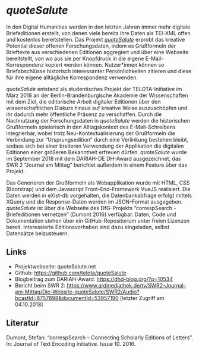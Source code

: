 # *quoteSalute*

In den Digital Humanities werden in den letzten Jahren immer mehr digitale Briefeditionen erstellt, von denen viele bereits ihre Daten als TEI-XML offen und kostenlos bereitstellen. Das Projekt [*quoteSalute*](quotesalute.net) erprobt das kreative Potential dieser offenen Forschungsdaten, indem es Grußformeln der Brieftexte aus verschiedenen Editionen aggregiert und über eine Webseite bereitstellt, von wo aus sie per Knopfdruck in die eigene E-Mail-Korrespondenz kopiert werden können. Nutzer*innen können so Briefabschlüsse historisch interessanter Persönlichkeiten zitieren und diese für ihre eigene alltägliche Korrespondenz verwenden.

*quoteSalute* entstand als studentisches Projekt der TELOTA-Initiative im März 2018 an der Berlin-Brandenburgische Akademie der Wissenschaften mit dem Ziel, die editorische Arbeit digitaler Editionen über den wissenschaftlichen Diskurs hinaus auf kreative Weise auszuschöpfen und ihr dadurch mehr öffentliche Präsenz zu verschaffen.  Durch die Nachnutzung der Forschungsdaten in *quoteSalute* werden die historischen Grußformeln spielerisch in den Alltagskontext des E-Mail-Schreibens integrierbar, wobei trotz Neu-Kontextualisierung der Grußformeln die Verbindung zur “Ursprungsedition” durch eine Verlinkung bestehen bleibt, sodass sich bei einer breiteren Verwendung der Applikation die digitalen Editionen einer größeren Bekanntheit erfreuen dürfen. *quoteSalute* wurde im September 2018 mit dem DARIAH-DE DH-Award ausgezeichnet, das SWR 2 “Journal am Mittag” berichtet außerdem in einem Feature über das Projekt.

Das Generieren der Grußformeln als Webapplikation wurde mit HTML, CSS (Bootstrap) und dem Javascript Front-End-Framework VueJS realisiert. Die Daten werden in eXist-db vorgehalten, die Datenbankabfrage erfolgt mittels XQuery und die Response-Daten werden im JSON-Format ausgegeben. *quoteSalute* ist über die Webseite des DfG-Projekts “correspSearch - Briefeditionen vernetzen” (Dumont 2016) verfügbar. Daten, Code und Dokumentation stehen über ein GitHub-Repositorium unter freien Lizenzen bereit. Interessierte Editionsvorhaben sind dazu eingeladen, selbst Datensätze beizusteuern.

## Links

* Projektwebseite: quoteSalute.net
* Github: https://github.com/telota/quoteSalute
* Blogbeitrag zum DARIAH-Award: https://dhd-blog.org/?p=10534
* Bericht beim SWR 2: https://www.ardmediathek.de/tv/SWR2-Journal-am-Mittag/Die-Website-quoteSalute/SWR2/Audio?bcastId=8757898&documentId=53957190  [letzter Zugriff am 04.10.2018]

## Literatur

Dumont, Stefan: “correspSearch – Connecting Scholarly Editions of Letters”. In: Journal of Text Encoding Initiative. Issue 10. 2016.